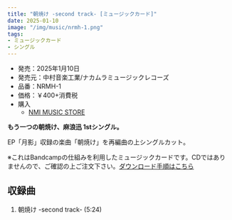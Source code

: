 ```yaml
---
title: "朝焼け -second track- [ミュージックカード]"
date: 2025-01-10
image: "/img/music/nrmh-1.png"
tags:
- ミュージックカード
- シングル
---
```


- 発売：2025年1月10日
- 発売元：中村音楽工業/ナカムラミュージックレコーズ
- 品番：NRMH-1
- 価格：￥400+消費税
- 購入
    - [NMI MUSIC STORE](https://nmimusic.booth.pm/items/6389085)

**もう一つの朝焼け、麻浪迅 1stシングル。**

EP「月影」収録の楽曲「朝焼け」を再編曲の上シングルカット。

※これはBandcampの仕組みを利用したミュージックカードです。CDではありませんので、ご確認の上ご注文下さい。[ダウンロード手順はこちら](/musiccard/)

## 収録曲
1. 朝焼け -second track- (5:24)
